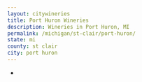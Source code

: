 ```yaml
---
layout: citywineries
title: Port Huron Wineries
description: Wineries in Port Huron, MI
permalink: /michigan/st-clair/port-huron/
state: mi
county: st clair
city: port huron
---
```

-
